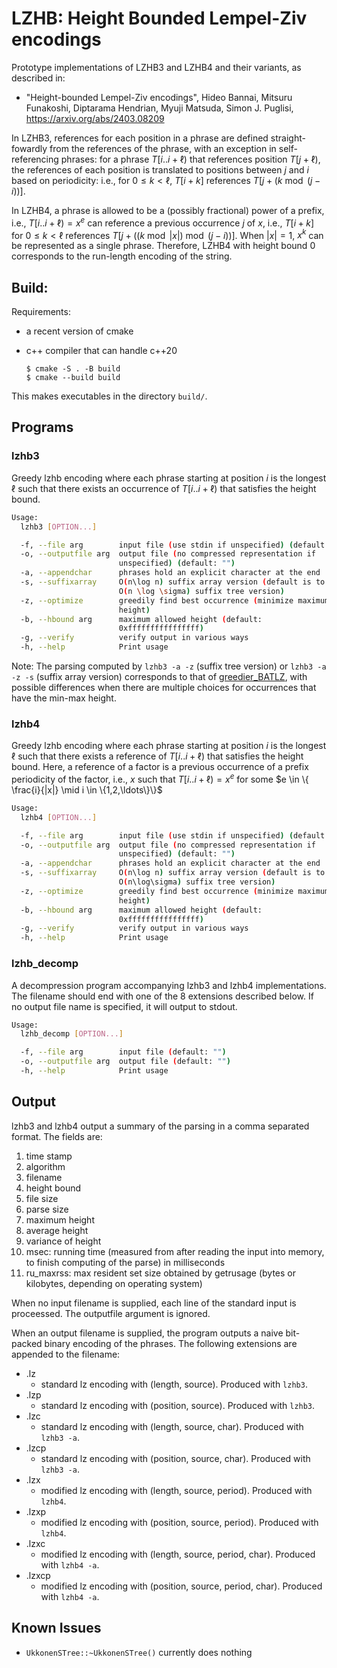 # LZHB: Height Bounded Lempel-Ziv encodings

Prototype implementations of LZHB3 and LZHB4 and their variants, as described in:

- "Height-bounded Lempel-Ziv encodings", Hideo Bannai, Mitsuru Funakoshi, Diptarama Hendrian, Myuji Matsuda, Simon J. Puglisi, https://arxiv.org/abs/2403.08209

In LZHB3, references for each position in a phrase are defined straight-fowardly from the references of the phrase, with an exception in self-referencing phrases: for a phrase $T[i..i+\ell)$ that references position $T[j+\ell)$,
the references of each position is translated to positions between $j$ and $i$ based on periodicity: i.e., for $0\leq k <\ell$, $T[i+k]$ references $T[j+(k\bmod(j-i))]$.

In LZHB4, a phrase is allowed to be a (possibly fractional) power of a prefix, i.e., $T[i..i+\ell) = x^e$ can reference a previous occurrence $j$ of $x$, i.e., $T[i+k]$ for $0 \leq k < \ell$ references $T[j+((k\bmod|x|)\bmod(j-i))]$.
When $|x| = 1$, $x^k$ can be represented as a single phrase. Therefore, LZHB4 with height bound $0$ corresponds to the run-length encoding of the string.

## Build:

Requirements:
- a recent version of cmake
- c++ compiler that can handle c++20

      $ cmake -S . -B build
      $ cmake --build build

This makes executables in the directory `build/`.

## Programs

### lzhb3

Greedy lzhb encoding where each phrase starting at position $i$ is the longest $\ell$ such that there exists an occurrence of $T[i..i+\ell)$ that satisfies the height bound.

```bash
Usage:
  lzhb3 [OPTION...]

  -f, --file arg        input file (use stdin if unspecified) (default: "")
  -o, --outputfile arg  output file (no compressed representation if 
                        unspecified) (default: "")
  -a, --appendchar      phrases hold an explicit character at the end
  -s, --suffixarray     O(n\log n) suffix array version (default is to use 
                        O(n \log \sigma) suffix tree version)
  -z, --optimize        greedily find best occurrence (minimize maximum 
                        height)
  -b, --hbound arg      maximum allowed height (default: 
                        0xffffffffffffffff)
  -g, --verify          verify output in various ways
  -h, --help            Print usage
```

Note: The parsing computed by `lzhb3 -a -z` (suffix tree version) or `lzhb3 -a -z -s` (suffix array version) corresponds to that of [greedier_BATLZ](https://github.com/fmasillo/BAT-LZ), with possible differences when there are multiple choices for occurrences that have the min-max height.

### lzhb4

Greedy lzhb encoding where each phrase starting at position $i$ is the longest $\ell$ such that there exists a reference of $T[i..i+\ell)$ that satisfies the height bound. Here, a reference of a factor is a previous occurrence of a prefix periodicity of the factor, i.e., $x$ such that $T[i..i+\ell) =x^e$ for some $e \in \{ \frac{i}{|x|} \mid i \in \{1,2,\ldots\}\}$

```bash
Usage:
  lzhb4 [OPTION...]

  -f, --file arg        input file (use stdin if unspecified) (default: "")
  -o, --outputfile arg  output file (no compressed representation if 
                        unspecified) (default: "")
  -a, --appendchar      phrases hold an explicit character at the end
  -s, --suffixarray     O(n\log n) suffix array version (default is to use 
                        O(n\log\sigma) suffix tree version)
  -z, --optimize        greedily find best occurrence (minimize maximum 
                        height)
  -b, --hbound arg      maximum allowed height (default: 
                        0xffffffffffffffff)
  -g, --verify          verify output in various ways
  -h, --help            Print usage
```

### lzhb_decomp

A decompression program accompanying lzhb3 and lzhb4 implementations. The filename should end with one of the 8 extensions described below.
If no output file name is specified, it will output to stdout.

```bash
Usage:
  lzhb_decomp [OPTION...]

  -f, --file arg        input file (default: "")
  -o, --outputfile arg  output file (default: "")
  -h, --help            Print usage
```

## Output

lzhb3 and lzhb4 output a summary of the parsing in a comma separated format. The fields are:

1. time stamp
2. algorithm
3. filename
4. height bound
5. file size
6. parse size
7. maximum height
8. average height
9. variance of height
10. msec: running time (measured from after reading the input into memory, to finish computing of the parse) in milliseconds
11. ru_maxrss: max resident set size obtained by getrusage (bytes or kilobytes, depending on operating system)

When no input filename is supplied, each line of the standard input is proceessed. The outputfile argument is ignored.

When an output filename is supplied, the program outputs a naive bit-packed binary encoding of the phrases.
The following extensions are appended to the filename:

- .lz
  - standard lz encoding with (length, source). Produced with `lzhb3`.
- .lzp
  - standard lz encoding with (position, source). Produced with `lzhb3`.
- .lzc
  - standard lz encoding with (length, source, char). Produced with `lzhb3 -a`.
- .lzcp
  - standard lz encoding with (position, source, char). Produced with `lzhb3 -a`.
- .lzx
  - modified lz encoding with (length, source, period). Produced with `lzhb4`.
- .lzxp
  - modified lz encoding with (position, source, period). Produced with `lzhb4`.
- .lzxc
  - modified lz encoding with (length, source, period, char). Produced with `lzhb4 -a`.
- .lzxcp
  - modified lz encoding with (position, source, period, char). Produced with `lzhb4 -a`.

## Known Issues

- `UkkonenSTree::~UkkonenSTree()` currently does nothing
